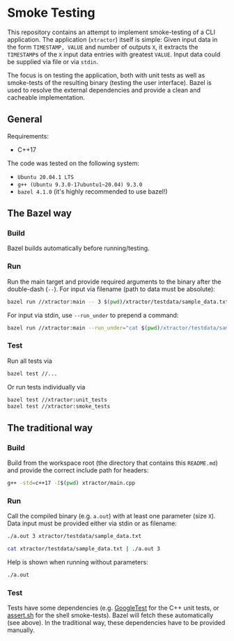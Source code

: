 # Smoke Testing

This repository contains an attempt to implement smoke-testing of a CLI application. The application (`xtractor`) itself is simple:
Given input data in the form `TIMESTAMP, VALUE` and number of outputs `X`, it extracts the `TIMESTAMP`s of the `X` input data entries
with greatest `VALUE`. Input data could be supplied via file or via `stdin`.

The focus is on testing the application, both with unit tests as well as smoke-tests of the resulting binary (testing the user interface). Bazel is used
to resolve the external dependencies and provide a clean and cacheable implementation.

## General

Requirements:

* C++17

The code was tested on the following system:

* `Ubuntu 20.04.1 LTS`
* `g++ (Ubuntu 9.3.0-17ubuntu1~20.04) 9.3.0`
* `bazel 4.1.0`  (it's highly recommended to use bazel!)

## The Bazel way

### Build

Bazel builds automatically before running/testing.

### Run

Run the main target and provide required arguments to the binary after the double-dash (`--`). For input via filename (path to data must be absolute):

```sh
bazel run //xtractor:main -- 3 $(pwd)/xtractor/testdata/sample_data.txt
```

For input via stdin, use `--run_under` to prepend a command:

```sh
bazel run //xtractor:main --run_under="cat $(pwd)/xtractor/testdata/sample_data.txt |" -- 3
```

### Test

Run all tests via

```sh
bazel test //...
```

Or run tests individually via

```sh
bazel test //xtractor:unit_tests
bazel test //xtractor:smoke_tests
```

## The traditional way

### Build

Build from the workspace root (the directory that contains this `README.md`) and provide the correct include path for headers:

```sh
g++ -std=c++17 -I$(pwd) xtractor/main.cpp
```

### Run

Call the compiled binary (e.g. `a.out`) with at least one parameter (size `X`). Data input must be provided either via stdin or as filename:

```sh
./a.out 3 xtractor/testdata/sample_data.txt
```

```sh
cat xtractor/testdata/sample_data.txt | ./a.out 3
```

Help is shown when running without parameters:

```sh
./a.out
```

### Test

Tests have some dependencies (e.g. [GoogleTest](https://github.com/google/googletest) for the C++ unit tests, or [assert.sh](https://github.com/torokmark/assert.sh) for the shell smoke-tests). Bazel will fetch these automatically (see above). In the traditional way, these dependencies have to be provided manually.
